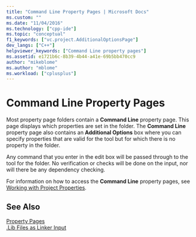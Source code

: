 ```yaml
---
title: "Command Line Property Pages | Microsoft Docs"
ms.custom: ""
ms.date: "11/04/2016"
ms.technology: ["cpp-ide"]
ms.topic: "conceptual"
f1_keywords: ["vc.project.AdditionalOptionsPage"]
dev_langs: ["C++"]
helpviewer_keywords: ["Command Line property pages"]
ms.assetid: e1721b6c-8b39-4b44-a41e-69b5bb470cc9
author: "mikeblome"
ms.author: "mblome"
ms.workload: ["cplusplus"]
---
```

# Command Line Property Pages
Most property page folders contain a **Command Line** property page. This page displays which properties are set in the folder. The **Command Line** property page also contains an **Additional Options** box where you can specify properties that are valid for the tool but for which there is no property in the folder.  
  
 Any command that you enter in the edit box will be passed through to the tool for the folder. No verification or checks will be done on the input, nor will there be any dependency checking.  
  
 For information on how to access the **Command Line** property pages, see [Working with Project Properties](../ide/working-with-project-properties.md).  
  
## See Also  
 [Property Pages](../ide/property-pages-visual-cpp.md)   
 [.Lib Files as Linker Input](../build/reference/dot-lib-files-as-linker-input.md)